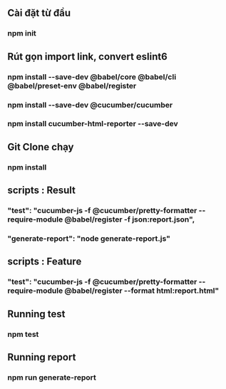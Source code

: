 ## Cài đặt từ đầu

### npm init

## Rút gọn import link, convert eslint6

### npm install --save-dev @babel/core @babel/cli @babel/preset-env @babel/register

### npm install --save-dev @cucumber/cucumber

### npm install cucumber-html-reporter --save-dev

## Git Clone chạy

### npm install



## scripts : Result 
### "test": "cucumber-js -f @cucumber/pretty-formatter --require-module @babel/register -f json:report.json",
### "generate-report": "node generate-report.js"

## scripts : Feature
### "test": "cucumber-js -f @cucumber/pretty-formatter --require-module @babel/register --format html:report.html"

## Running test

### npm test

## Running report

### npm run generate-report